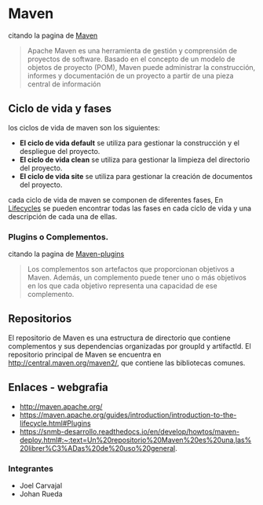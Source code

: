 # Maven
citando la pagina de [Maven](http://maven.apache.org/)
>Apache Maven es una herramienta de gestión y comprensión de proyectos de software. Basado en el concepto de un modelo de objetos de proyecto (POM), Maven puede administrar la construcción, informes y documentación de un proyecto a partir de una pieza central de información
## Ciclo de vida y fases
los ciclos de vida de maven son los siguientes:
* **El ciclo de vida default** se utiliza para gestionar la construcción y el despliegue del proyecto. 
* **El ciclo de vida clean** se utiliza para gestionar la limpieza del directorio del proyecto. 
* **El ciclo de vida site** se utiliza para gestionar la creación de documentos del proyecto.

cada ciclo de vida de maven se componen de diferentes fases, En [Lifecycles](https://maven.apache.org/guides/introduction/introduction-to-the-lifecycle.html#Lifecycle_Reference) se pueden encontrar todas las fases en cada ciclo de vida y una descripción de cada una de ellas.

### Plugins o Complementos.
citando la pagina de [Maven-plugins](https://maven.apache.org/guides/introduction/introduction-to-the-lifecycle.html#Plugins)
> Los complementos son artefactos que proporcionan objetivos a Maven. Además, un complemento puede tener uno o más objetivos en los que cada objetivo representa una capacidad de ese complemento.
## Repositorios
El repositorio de Maven es una estructura de directorio que contiene complementos y sus dependencias organizadas por groupId y artifactId. El repositorio principal de Maven se encuentra en http://central.maven.org/maven2/, que contiene las bibliotecas comunes.

## Enlaces - webgrafia
 * http://maven.apache.org/
 * https://maven.apache.org/guides/introduction/introduction-to-the-lifecycle.html#Plugins
 * https://snmb-desarrollo.readthedocs.io/en/develop/howtos/maven-deploy.html#:~:text=Un%20repositorio%20Maven%20es%20una,las%20librer%C3%ADas%20de%20uso%20general.
 
### Integrantes
+ Joel Carvajal
+ Johan Rueda
